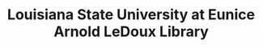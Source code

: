 ---
layout: repo
title: "Louisiana State University at Eunice Arnold LeDoux Library"
id: 25340
permalink: repos/25340/
---